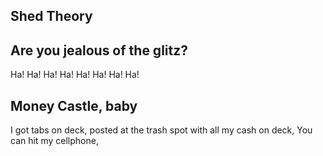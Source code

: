 ## Shed Theory

## Are you jealous of the glitz?

Ha! Ha! Ha! Ha! Ha! Ha! Ha! Ha!

## Money Castle, baby

I got tabs on deck, posted at the trash spot with all my cash on deck,
You can hit my cellphone,
